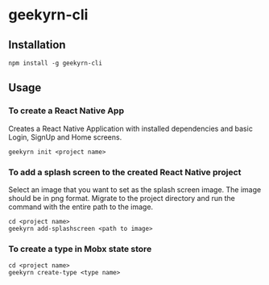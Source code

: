 # geekyrn-cli

## Installation

```
npm install -g geekyrn-cli
```

## Usage

### To create a React Native App

Creates a React Native Application with installed dependencies and basic Login, SignUp and Home screens.

```
geekyrn init <project name>
```

### To add a splash screen to the created React Native project

Select an image that you want to set as the splash screen image. The image should be in png format. Migrate to the project directory and run the command with the entire path to the image.

```
cd <project name>
geekyrn add-splashscreen <path to image>
```

### To create a type in Mobx state store

```
cd <project name>
geekyrn create-type <type name>
```